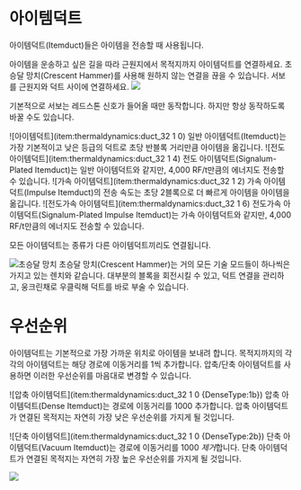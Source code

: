 # 아이템덕트

아이템덕트(Itemduct)들은 아이템을 전송할 때 사용됩니다.

아이템을 운송하고 싶은 길을 따라 근원지에서 목적지까지 아이템덕트를 연결하세요. 초승달 망치(Crescent Hammer)를 사용해 원하지 않는 연결을 끊을 수 있습니다. 서보를 근원지와 덕트 사이에 연결하세요.
![](itemduct.png)

기본적으로 서보는 레드스톤 신호가 들어올 때만 동작합니다. 하지만 항상 동작하도록 바꿀 수도 있습니다.

![아이템덕트](item:thermaldynamics:duct_32 1 0)
일반 아이템덕트(Itemduct)는 가장 기본적이고 낮은 등급의 덕트로 초당 반블록 거리만큼 아이템을 옮깁니다.
![전도 아이템덕트](item:thermaldynamics:duct_32 1 4)
전도 아이템덕트(Signalum-Plated Itemduct)는 일반 아이템덕트와 같지만, 4,000 RF/t만큼의 에너지도 전송할 수 있습니다.
![가속 아이템덕트](item:thermaldynamics:duct_32 1 2)
가속 아이템덕트(Impulse Itemduct)의 전송 속도는 초당 2블록으로 더 빠르게 아이템을 아이템을 옮깁니다.
![전도가속 아이템덕트](item:thermaldynamics:duct_32 1 6)
전도가속 아이템덕트(Signalum-Plated Impulse Itemduct)는 가속 아이템덕트와 같지만, 4,000 RF/t만큼의 에너지도 전송할 수 있습니다.

모든 아이템덕트는 종류가 다른 아이템덕트끼리도 연결됩니다.

![초승달 망치](item:thermalfoundation:wrench)
초승달 망치(Crescent Hammer)는 거의 모든 기술 모드들이 하나씩은 가지고 있는 렌치와 같습니다. 대부분의 블록을 회전시킬 수 있고, 덕트 연결을 관리하고, 웅크린채로 우클릭해 덕트를 바로 부술 수 있습니다.

# 우선순위

아이템덕트는 기본적으로 가장 가까운 위치로 아이템을 보내려 합니다. 목적지까지의 각각의 아이템덕트는 해당 경로에 이동거리를 1씩 추가합니다. 압축/단축 아이템덕트를 사용하면 이러한 우선순위를 마음대로 변경할 수 있습니다.

![압축 아이템덕트](item:thermaldynamics:duct_32 1 0 {DenseType:1b})
압축 아이템덕트(Dense Itemduct)는 경로에 이동거리를 1000 추가합니다. 압축 아이템덕트가 연결된 목적지는 자연히 가장 낮은 우선순위를 가지게 될 것입니다.

![단축 아이템덕트](item:thermaldynamics:duct_32 1 0 {DenseType:2b})
단축 아이템덕트(Vacuum Itemduct)는 경로에 이동거리를 1000 *제거*합니다. 단축 아이템덕트가 연결된 목적지는 자연히 가장 높은 우선순위를 가지게 될 것입니다.

![](priority.png)